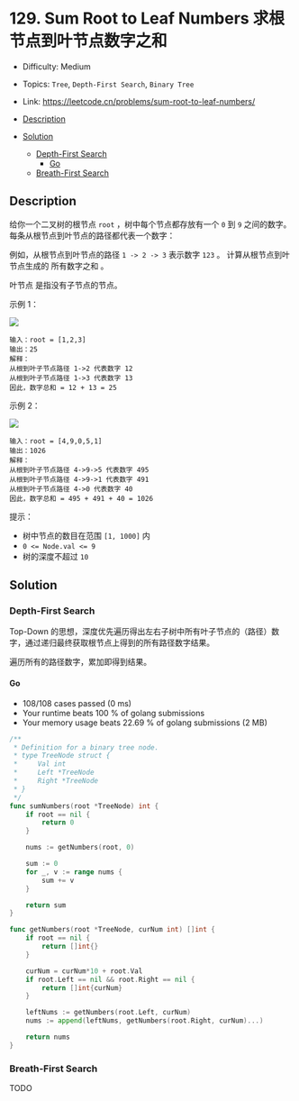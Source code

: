 <!-- omit in toc -->
# 129. Sum Root to Leaf Numbers 求根节点到叶节点数字之和

- Difficulty: Medium
- Topics: `Tree`, `Depth-First Search`, `Binary Tree`
- Link: https://leetcode.cn/problems/sum-root-to-leaf-numbers/

- [Description](#description)
- [Solution](#solution)
  - [Depth-First Search](#depth-first-search)
    - [Go](#go)
  - [Breath-First Search](#breath-first-search)

## Description

给你一个二叉树的根节点 `root` ，树中每个节点都存放有一个 `0` 到 `9` 之间的数字。
每条从根节点到叶节点的路径都代表一个数字：

例如，从根节点到叶节点的路径 `1 -> 2 -> 3` 表示数字 `123` 。
计算从根节点到叶节点生成的 所有数字之和 。

叶节点 是指没有子节点的节点。

示例 1：

![](https://assets.leetcode.com/uploads/2021/02/19/num1tree.jpg)
```
输入：root = [1,2,3]
输出：25
解释：
从根到叶子节点路径 1->2 代表数字 12
从根到叶子节点路径 1->3 代表数字 13
因此，数字总和 = 12 + 13 = 25
```
示例 2：

![](https://assets.leetcode.com/uploads/2021/02/19/num2tree.jpg)

```
输入：root = [4,9,0,5,1]
输出：1026
解释：
从根到叶子节点路径 4->9->5 代表数字 495
从根到叶子节点路径 4->9->1 代表数字 491
从根到叶子节点路径 4->0 代表数字 40
因此，数字总和 = 495 + 491 + 40 = 1026
```

提示：

- 树中节点的数目在范围 `[1, 1000]` 内
- `0 <= Node.val <= 9`
- 树的深度不超过 `10`


## Solution

### Depth-First Search

Top-Down 的思想，深度优先遍历得出左右子树中所有叶子节点的（路径）数字，通过递归最终获取根节点上得到的所有路径数字结果。

遍历所有的路径数字，累加即得到结果。

#### Go

- 108/108 cases passed (0 ms)
- Your runtime beats 100 % of golang submissions
- Your memory usage beats 22.69 % of golang submissions (2 MB)

```go
/**
 * Definition for a binary tree node.
 * type TreeNode struct {
 *     Val int
 *     Left *TreeNode
 *     Right *TreeNode
 * }
 */
func sumNumbers(root *TreeNode) int {
	if root == nil {
		return 0
	}

	nums := getNumbers(root, 0)

	sum := 0
	for _, v := range nums {
		sum += v
	}

	return sum
}

func getNumbers(root *TreeNode, curNum int) []int {
	if root == nil {
		return []int{}
	}

	curNum = curNum*10 + root.Val
	if root.Left == nil && root.Right == nil {
		return []int{curNum}
	}

	leftNums := getNumbers(root.Left, curNum)
	nums := append(leftNums, getNumbers(root.Right, curNum)...)

	return nums
}
```

### Breath-First Search

TODO
